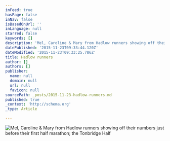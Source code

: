 ```yaml
---
inFeed: true
hasPage: false
inNav: false
isBasedOnUrl: ''
inLanguage: null
starred: false
keywords: []
description: 'Mel, Caroline & Mary from Hadlow runners showing off their numbers just before their first half marathon; the Tonbridge Half'
datePublished: '2015-11-23T09:33:44.120Z'
dateModified: '2015-11-23T09:33:25.786Z'
title: Hadlow runners
author: []
authors: []
publisher:
  name: null
  domain: null
  url: null
  favicon: null
sourcePath: _posts/2015-11-23-hadlow-runners.md
published: true
_context: 'http://schema.org'
_type: Article

---
```

![Mel, Caroline & Mary from Hadlow runners showing off their numbers just before their first half marathon; the Tonbridge Half](https://the-grid-user-content.s3-us-west-2.amazonaws.com/365bd96b-6c08-465e-98a2-33ab4508cc70.jpg)